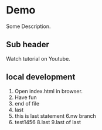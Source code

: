 # Demo

Some Description.

## Sub header

Watch tutorial on Youtube.
## local development
1. Open index.html in browser.
2. Have fun
3. end of file
4. last
5. this is last statement
6.nw branch
7. test1456
8.last
9.last of last